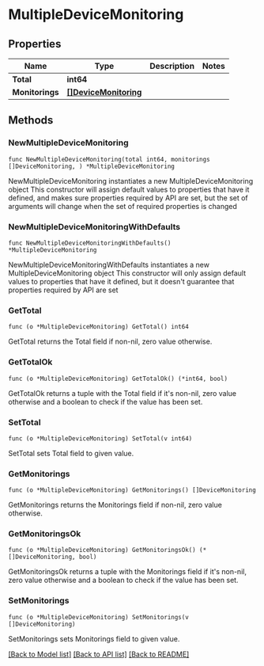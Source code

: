 # MultipleDeviceMonitoring

## Properties

Name | Type | Description | Notes
------------ | ------------- | ------------- | -------------
**Total** | **int64** |  | 
**Monitorings** | [**[]DeviceMonitoring**](DeviceMonitoring.md) |  | 

## Methods

### NewMultipleDeviceMonitoring

`func NewMultipleDeviceMonitoring(total int64, monitorings []DeviceMonitoring, ) *MultipleDeviceMonitoring`

NewMultipleDeviceMonitoring instantiates a new MultipleDeviceMonitoring object
This constructor will assign default values to properties that have it defined,
and makes sure properties required by API are set, but the set of arguments
will change when the set of required properties is changed

### NewMultipleDeviceMonitoringWithDefaults

`func NewMultipleDeviceMonitoringWithDefaults() *MultipleDeviceMonitoring`

NewMultipleDeviceMonitoringWithDefaults instantiates a new MultipleDeviceMonitoring object
This constructor will only assign default values to properties that have it defined,
but it doesn't guarantee that properties required by API are set

### GetTotal

`func (o *MultipleDeviceMonitoring) GetTotal() int64`

GetTotal returns the Total field if non-nil, zero value otherwise.

### GetTotalOk

`func (o *MultipleDeviceMonitoring) GetTotalOk() (*int64, bool)`

GetTotalOk returns a tuple with the Total field if it's non-nil, zero value otherwise
and a boolean to check if the value has been set.

### SetTotal

`func (o *MultipleDeviceMonitoring) SetTotal(v int64)`

SetTotal sets Total field to given value.


### GetMonitorings

`func (o *MultipleDeviceMonitoring) GetMonitorings() []DeviceMonitoring`

GetMonitorings returns the Monitorings field if non-nil, zero value otherwise.

### GetMonitoringsOk

`func (o *MultipleDeviceMonitoring) GetMonitoringsOk() (*[]DeviceMonitoring, bool)`

GetMonitoringsOk returns a tuple with the Monitorings field if it's non-nil, zero value otherwise
and a boolean to check if the value has been set.

### SetMonitorings

`func (o *MultipleDeviceMonitoring) SetMonitorings(v []DeviceMonitoring)`

SetMonitorings sets Monitorings field to given value.



[[Back to Model list]](../README.md#documentation-for-models) [[Back to API list]](../README.md#documentation-for-api-endpoints) [[Back to README]](../README.md)


